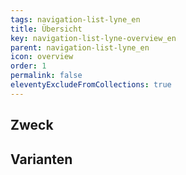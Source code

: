 ```yaml
---
tags: navigation-list-lyne_en
title: Übersicht
key: navigation-list-lyne-overview_en
parent: navigation-list-lyne_en
icon: overview
order: 1
permalink: false
eleventyExcludeFromCollections: true
---
```


## Zweck

## Varianten

